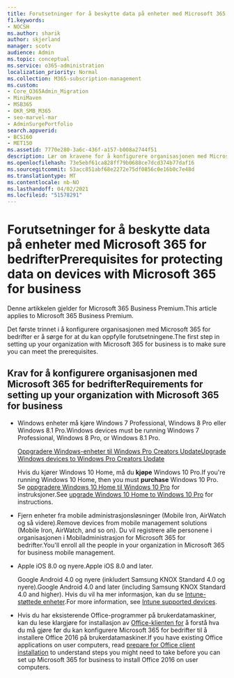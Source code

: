 ```yaml
---
title: Forutsetninger for å beskytte data på enheter med Microsoft 365 for bedrifter
f1.keywords:
- NOCSH
ms.author: sharik
author: skjerland
manager: scotv
audience: Admin
ms.topic: conceptual
ms.service: o365-administration
localization_priority: Normal
ms.collection: M365-subscription-management
ms.custom:
- Core_O365Admin_Migration
- MiniMaven
- MSB365
- OKR_SMB_M365
- seo-marvel-mar
- AdminSurgePortfolio
search.appverid:
- BCS160
- MET150
ms.assetid: 7770e280-3a6c-436f-a157-b008a2744f51
description: Lær om kravene for å konfigurere organisasjonen med Microsoft 365 for bedrifter og beskytte arbeidsdata på brukernes enheter.
ms.openlocfilehash: 73e5ebf61ca828ff79b0688ce7dcd374b77daf16
ms.sourcegitcommit: 53acc851abf68e2272e75df0856c0e16b0c7e48d
ms.translationtype: MT
ms.contentlocale: nb-NO
ms.lasthandoff: 04/02/2021
ms.locfileid: "51578291"
---
```

# <a name="prerequisites-for-protecting-data-on-devices-with-microsoft-365-for-business"></a><span data-ttu-id="0e3cb-103">Forutsetninger for å beskytte data på enheter med Microsoft 365 for bedrifter</span><span class="sxs-lookup"><span data-stu-id="0e3cb-103">Prerequisites for protecting data on devices with Microsoft 365 for business</span></span>

<span data-ttu-id="0e3cb-104">Denne artikkelen gjelder for Microsoft 365 Business Premium.</span><span class="sxs-lookup"><span data-stu-id="0e3cb-104">This article applies to Microsoft 365 Business Premium.</span></span>

<span data-ttu-id="0e3cb-105">Det første trinnet i å konfigurere organisasjonen med Microsoft 365 for bedrifter er å sørge for at du kan oppfylle forutsetningene.</span><span class="sxs-lookup"><span data-stu-id="0e3cb-105">The first step in setting up your organization with Microsoft 365 for business is to make sure you can meet the prerequisites.</span></span>
  
## <a name="requirements-for-setting-up-your-organization-with-microsoft-365-for-business"></a><span data-ttu-id="0e3cb-106">Krav for å konfigurere organisasjonen med Microsoft 365 for bedrifter</span><span class="sxs-lookup"><span data-stu-id="0e3cb-106">Requirements for setting up your organization with Microsoft 365 for business</span></span>

- <span data-ttu-id="0e3cb-107">Windows enheter må kjøre Windows 7 Professional, Windows 8 Pro eller Windows 8.1 Pro.</span><span class="sxs-lookup"><span data-stu-id="0e3cb-107">Windows devices must be running Windows 7 Professional, Windows 8 Pro, or Windows 8.1 Pro.</span></span>
    
    [<span data-ttu-id="0e3cb-108">Oppgradere Windows-enheter til Windows Pro Creators Update</span><span class="sxs-lookup"><span data-stu-id="0e3cb-108">Upgrade Windows devices to Windows Pro Creators Update</span></span>](upgrade-to-windows-pro-creators-update.md)
    
    <span data-ttu-id="0e3cb-109">Hvis du kjører Windows 10 Home, må du **kjøpe** Windows 10 Pro.</span><span class="sxs-lookup"><span data-stu-id="0e3cb-109">If you're running Windows 10 Home, then you must **purchase** Windows  10 Pro.</span></span> <span data-ttu-id="0e3cb-110">Se [oppgradere Windows 10 Home til Windows 10 Pro](https://support.microsoft.com/office/0aee10c1-4d34-43ee-a325-579c6c2df90e) for instruksjoner.</span><span class="sxs-lookup"><span data-stu-id="0e3cb-110">See [upgrade Windows 10 Home to Windows 10 Pro](https://support.microsoft.com/office/0aee10c1-4d34-43ee-a325-579c6c2df90e) for instructions.</span></span> 
    
- <span data-ttu-id="0e3cb-111">Fjern enheter fra mobile administrasjonsløsninger (Mobile Iron, AirWatch og så videre).</span><span class="sxs-lookup"><span data-stu-id="0e3cb-111">Remove devices from mobile management solutions (Mobile Iron, AirWatch, and so on).</span></span> <span data-ttu-id="0e3cb-112">Du vil registrere alle personene i organisasjonen i Mobiladministrasjon for Microsoft 365 for bedrifter.</span><span class="sxs-lookup"><span data-stu-id="0e3cb-112">You'll enroll all the people in your organization in Microsoft 365 for business mobile management.</span></span>
    
- <span data-ttu-id="0e3cb-113">Apple iOS 8.0 og nyere.</span><span class="sxs-lookup"><span data-stu-id="0e3cb-113">Apple iOS 8.0 and later.</span></span>
    
    <span data-ttu-id="0e3cb-114">Google Android 4.0 og nyere (inkludert Samsung KNOX Standard 4.0 og nyere).</span><span class="sxs-lookup"><span data-stu-id="0e3cb-114">Google Android 4.0 and later (including Samsung KNOX Standard 4.0 and higher).</span></span> <span data-ttu-id="0e3cb-115">Hvis du vil ha mer informasjon, kan du se [Intune-støttede enheter](/mem/intune/fundamentals/supported-devices-browsers).</span><span class="sxs-lookup"><span data-stu-id="0e3cb-115">For more information, see [Intune supported devices](/mem/intune/fundamentals/supported-devices-browsers).</span></span>
    
- <span data-ttu-id="0e3cb-116">Hvis du har eksisterende Office-programmer på brukerdatamaskiner, kan du lese klargjøre for installasjon av [Office-klienten for](prepare-for-office-client-deployment.md) å forstå hva du må gjøre før du kan konfigurere Microsoft 365 for bedrifter til å installere Office 2016 på brukerdatamaskiner.</span><span class="sxs-lookup"><span data-stu-id="0e3cb-116">If you have existing Office applications on user computers, read [prepare for Office client installation](prepare-for-office-client-deployment.md) to understand steps you might need to take before you can set up Microsoft 365 for business to install Office 2016 on user computers.</span></span>